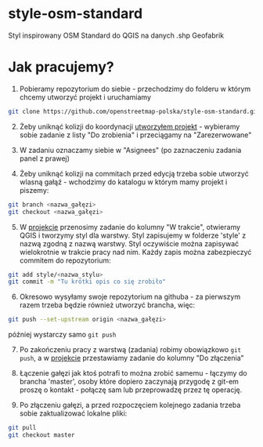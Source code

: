 # style-osm-standard
Styl inspirowany OSM Standard do QGIS na danych .shp Geofabrik

# Jak pracujemy?

1. Pobieramy repozytorium do siebie - przechodzimy do folderu w którym chcemy utworzyć projekt i uruchamiamy
```bash
git clone https://github.com/openstreetmap-polska/style-osm-standard.git
```

2. Żeby uniknąć kolizji do koordynacji [utworzyłem projekt](https://github.com/openstreetmap-polska/style-osm-standard/projects/1) - wybieramy sobie zadanie z listy "Do zrobienia" i przeciągamy na "Zarezerwowane"

3. W zadaniu oznaczamy siebie w "Asignees" (po zaznaczeniu zadania panel z prawej)

4. Żeby uniknąć kolizji na commitach przed edycją trzeba sobie utworzyć wlasną gałąź - wchodzimy do katalogu w którym mamy projekt i piszemy:
```bash
git branch <nazwa_gałęzi>
git checkout <nazwa_gałęzi>
```
5. W [projekcie](https://github.com/openstreetmap-polska/style-osm-standard/projects/1) przenosimy zadanie do kolumny "W trakcie", otwieramy QGIS i tworzymy styl dla warstwy. Styl zapisujemy w folderze 'style' z nazwą zgodną z nazwą warstwy. Styl oczywiście można zapisywać wielokrotnie w trakcie pracy nad nim. Każdy zapis można zabezpieczyć commitem do repozytorium:
```bash
git add style/<nazwa_stylu>
git commit -m "Tu krótki opis co się zrobiło"
```

6. Okresowo wysyłamy swoje repozytorium na githuba - za pierwszym razem trzeba będzie również utworzyć brancha, więc:
```bash
git push --set-upstream origin <nazwa_gałęzi>
```
później wystarczy samo `git push`

7. Po zakończeniu pracy z warstwą (zadania) robimy obowiązkowo `git push`, a w [projekcie](https://github.com/openstreetmap-polska/style-osm-standard/projects/1) przestawiamy zadanie do kolumny "Do złączenia"

8. Łączenie gałęzi jak ktoś potrafi to można zrobić samemu - łączymy do brancha 'master', osoby które dopiero zaczynają przygodę z git-em proszę o kontakt - połączę sam lub przeprowadzę przez tę operację.

9. Po złączeniu gałęzi, a przed rozpoczęciem kolejnego zadania trzeba sobie zaktualizować lokalne pliki:
```bash
git pull
git checkout master
```
